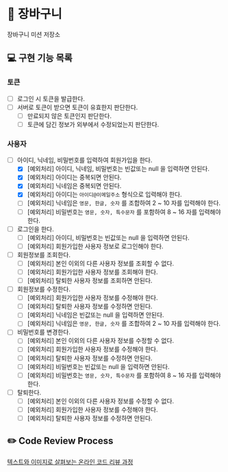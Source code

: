 # 🛒 장바구니
장바구니 미션 저장소

## 💻 구현 기능 목록

### 토큰
- [ ] 로그인 시 토큰을 발급한다.
- [ ] 서버로 토큰이 받으면 토큰이 유효한지 판단한다.
  - [ ] 만료되지 않은 토큰인지 판단한다.
  - [ ] 토큰에 담긴 정보가 외부에서 수정되었는지 판단한다.

### 사용자
- [ ] 아이디, 닉네임, 비밀번호를 입력하여 회원가입을 한다.
  - [x] [예외처리] 아이디, 닉네임, 비밀번호는 빈값또는 null 을 입력하면 안된다.
  - [x] [예외처리] 아이디는 중복되면 안된다.
  - [x] [예외처리] 닉네임은 중복되면 안된다.
  - [x] [예외처리] 아이디는 `아이디@이메일주소` 형식으로 입력해야 한다.
  - [ ] [예외처리] 닉네임은 `영문, 한글, 숫자` 를 조합하여 2 ~ 10 자를 입력해야 한다.
  - [ ] [예외처리] 비밀번호는 `영문, 숫자, 특수문자` 를 포함하여 8 ~ 16 자를 입력해야 한다.
- [ ] 로그인을 한다.
  - [ ] [예외처리] 아이디, 비밀번호는 빈값또는 null 을 입력하면 안된다.
  - [ ] [예외처리] 회원가입한 사용자 정보로 로그인해야 한다.
- [ ] 회원정보를 조회한다.
  - [ ] [예외처리] 본인 이외의 다른 사용자 정보를 조회할 수 없다.
  - [ ] [예외처리] 회원가입한 사용자 정보를 조회해야 한다.
  - [ ] [예외처리] 탈퇴한 사용자 정보를 조회하면 안된다.
- [ ] 회원정보를 수정한다.
  - [ ] [예외처리] 회원가입한 사용자 정보를 수정해야 한다.
  - [ ] [예외처리] 탈퇴한 사용자 정보를 수정하면 안된다.
  - [ ] [예외처리] 닉네임은 빈값또는 null 을 입력하면 안된다.
  - [ ] [예외처리] 닉네임은 `영문, 한글, 숫자` 를 조합하여 2 ~ 10 자를 입력해야 한다.
- [ ] 비밀번호를 변경한다.
  - [ ] [예외처리] 본인 이외의 다른 사용자 정보를 수정할 수 없다.
  - [ ] [예외처리] 회원가입한 사용자 정보를 수정해야 한다.
  - [ ] [예외처리] 탈퇴한 사용자 정보를 수정하면 안된다.
  - [ ] [예외처리] 비밀번호는 빈값또는 null 을 입력하면 안된다.
  - [ ] [예외처리] 비밀번호는 `영문, 숫자, 특수문자` 를 포함하여 8 ~ 16 자를 입력해야 한다.
- [ ] 탈퇴한다.
  - [ ] [예외처리] 본인 이외의 다른 사용자 정보를 수정할 수 없다.
  - [ ] [예외처리] 회원가입한 사용자 정보를 수정해야 한다.
  - [ ] [예외처리] 탈퇴한 사용자 정보를 수정하면 안된다.

## ✏️ Code Review Process
[텍스트와 이미지로 살펴보는 온라인 코드 리뷰 과정](https://github.com/next-step/nextstep-docs/tree/master/codereview)
